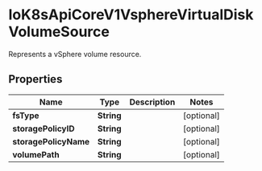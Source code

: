

# IoK8sApiCoreV1VsphereVirtualDiskVolumeSource

Represents a vSphere volume resource.
## Properties

Name | Type | Description | Notes
------------ | ------------- | ------------- | -------------
**fsType** | **String** |  |  [optional]
**storagePolicyID** | **String** |  |  [optional]
**storagePolicyName** | **String** |  |  [optional]
**volumePath** | **String** |  |  [optional]



